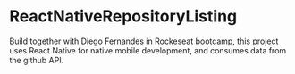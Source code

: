 # ReactNativeRepositoryListing
Build together with Diego Fernandes in Rockeseat bootcamp, this project uses React Native for native mobile development, and consumes data from the github API.
